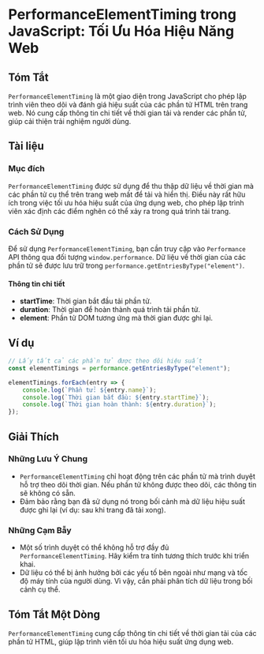 <!--
Meta Description: # PerformanceElementTiming trong JavaScript: Tối Ưu Hóa Hiệu Năng Web ## Tóm Tắt `PerformanceElementTiming` là một giao diện trong JavaScript cho phép...
Meta Keywords: phần, các, thời, gian, performanceelementtiming
-->

# PerformanceElementTiming trong JavaScript: Tối Ưu Hóa Hiệu Năng Web

## Tóm Tắt
`PerformanceElementTiming` là một giao diện trong JavaScript cho phép lập trình viên theo dõi và đánh giá hiệu suất của các phần tử HTML trên trang web. Nó cung cấp thông tin chi tiết về thời gian tải và render các phần tử, giúp cải thiện trải nghiệm người dùng.

## Tài liệu
### Mục đích
`PerformanceElementTiming` được sử dụng để thu thập dữ liệu về thời gian mà các phần tử cụ thể trên trang web mất để tải và hiển thị. Điều này rất hữu ích trong việc tối ưu hóa hiệu suất của ứng dụng web, cho phép lập trình viên xác định các điểm nghẽn có thể xảy ra trong quá trình tải trang.

### Cách Sử Dụng
Để sử dụng `PerformanceElementTiming`, bạn cần truy cập vào `Performance` API thông qua đối tượng `window.performance`. Dữ liệu về thời gian của các phần tử sẽ được lưu trữ trong `performance.getEntriesByType("element")`.

#### Thông tin chi tiết
- **startTime**: Thời gian bắt đầu tải phần tử.
- **duration**: Thời gian để hoàn thành quá trình tải phần tử.
- **element**: Phần tử DOM tương ứng mà thời gian được ghi lại.

## Ví dụ
```javascript
// Lấy tất cả các phần tử được theo dõi hiệu suất
const elementTimings = performance.getEntriesByType("element");

elementTimings.forEach(entry => {
    console.log(`Phần tử: ${entry.name}`);
    console.log(`Thời gian bắt đầu: ${entry.startTime}`);
    console.log(`Thời gian hoàn thành: ${entry.duration}`);
});
```

## Giải Thích
### Những Lưu Ý Chung
- `PerformanceElementTiming` chỉ hoạt động trên các phần tử mà trình duyệt hỗ trợ theo dõi thời gian. Nếu phần tử không được theo dõi, các thông tin sẽ không có sẵn.
- Đảm bảo rằng bạn đã sử dụng nó trong bối cảnh mà dữ liệu hiệu suất được ghi lại (ví dụ: sau khi trang đã tải xong).

### Những Cạm Bẫy
- Một số trình duyệt có thể không hỗ trợ đầy đủ `PerformanceElementTiming`. Hãy kiểm tra tính tương thích trước khi triển khai.
- Dữ liệu có thể bị ảnh hưởng bởi các yếu tố bên ngoài như mạng và tốc độ máy tính của người dùng. Vì vậy, cần phải phân tích dữ liệu trong bối cảnh cụ thể.

## Tóm Tắt Một Dòng
`PerformanceElementTiming` cung cấp thông tin chi tiết về thời gian tải của các phần tử HTML, giúp lập trình viên tối ưu hóa hiệu suất ứng dụng web.